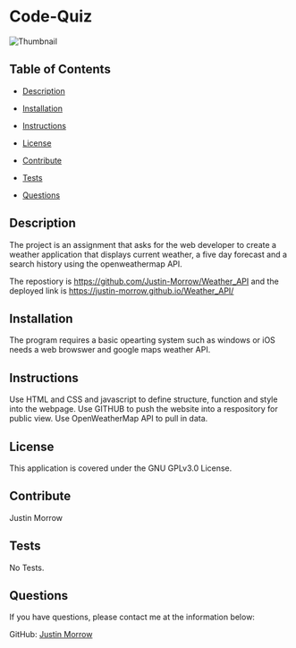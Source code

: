 # Code-Quiz

![Thumbnail](/Weather_API/assets/images/Screen%20Shot%202022-06-19%20at%201.06.45%20PM.png)

## Table of Contents

- [Description](#Description)

- [Installation](#Installation)

- [Instructions](#Instructions)

- [License](#License)

- [Contribute](#Contribute)

- [Tests](#Tests)

- [Questions](#Questions)

## Description

The project is an assignment that asks for the web developer to create a weather application that displays current weather, a five day forecast and a search history using the openweathermap API.

The repostiory is https://github.com/Justin-Morrow/Weather_API and the deployed link is https://justin-morrow.github.io/Weather_API/

## Installation

The program requires a basic opearting system such as windows or iOS needs a web browswer and google maps weather API. 

## Instructions

Use HTML and CSS and javascript to define structure, function and style into the webpage. Use GITHUB to push the website into a respository for public view. Use OpenWeatherMap API to pull in data.

## License

This application is covered under the GNU GPLv3.0 License.

## Contribute

Justin Morrow

## Tests

No Tests.

## Questions

If you have questions, please contact me at the information below:

GitHub: [Justin Morrow](https://github.com/Justin-Morrow)
